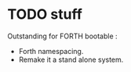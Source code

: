 # TODO stuff

Outstanding for FORTH bootable :

- Forth namespacing.
- Remake it a stand alone system.
